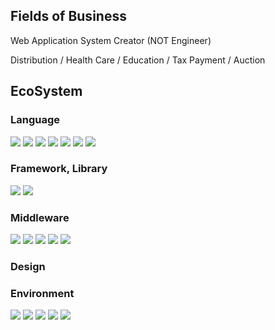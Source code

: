 ## Fields of Business

Web Application System Creator (NOT Engineer)

Distribution / Health Care / Education / Tax Payment / Auction

## EcoSystem

### Language

<p>
<img src="https://img.shields.io/badge/Javascript-276DC3.svg?logo=javascript&style=flat&logoColor=white">
<img src="https://img.shields.io/badge/-TypeScript-007ACC.svg?logo=typescript&style=flat&logoColor=white">
<img src="https://img.shields.io/badge/PHP-777BB4.svg?logo=php&style=flat&logoColor=white">
<img src="https://img.shields.io/badge/Ruby-CC342D.svg?logo=ruby&style=flat&logoColor=white">
<img src="https://img.shields.io/badge/-Java-3a75b0.svg?logo=openjdk&style=flat&logoColor=white">
<img src="https://img.shields.io/badge/-HTML5-333.svg?logo=html5&style=flat">
<img src="https://img.shields.io/badge/-CSS3-1572B6.svg?logo=css3&style=flat">
</p>

### Framework, Library

<p>
<img src="https://img.shields.io/badge/React-61DAFB.svg?logo=react&style=flat&logoColor=white">
<img src="https://img.shields.io/badge/-Rails-CC0000.svg?logo=rubyonrails&style=flat">
</p>

### Middleware

<p>
<img src="https://img.shields.io/badge/MySQL-4479A1.svg?logo=mysql&style=flat&logoColor=white">
<img src="https://img.shields.io/badge/-Oracle-f80000.svg?logo=oracle&style=flat">
<img src="https://img.shields.io/badge/-PostgreSQL-336791.svg?logo=postgresql&style=flat&logoColor=white">
<img src="https://img.shields.io/badge/-Apache-D22128.svg?logo=apache&style=flat">
<img src="https://img.shields.io/badge/-Nginx-bfcfcf.svg?logo=nginx&style=flat">
</p>

### Design


### Environment

<p>
<img src="https://img.shields.io/badge/-intellij%20IDEA-000.svg?logo=intellij-idea&style=flat">
<img src="https://img.shields.io/badge/-Amazon%20AWS-232F3E.svg?logo=amazon-aws&style=flat">
<img src="https://img.shields.io/badge/-Google%20Cloud-EEE.svg?logo=google-cloud&style=flat">
<img src="https://img.shields.io/badge/-GitHub-181717.svg?logo=github&style=flat">
<img src="https://img.shields.io/badge/-Docker-EEE.svg?logo=docker&style=flat">
</p>

<!--
**a-takahagi/a-takahagi** is a ✨ _special_ ✨ repository because its `README.md` (this file) appears on your GitHub profile.

Here are some ideas to get you started:

- 🔭 I’m currently working on ...
- 🌱 I’m currently learning ...
- 👯 I’m looking to collaborate on ...
- 🤔 I’m looking for help with ...
- 💬 Ask me about ...
- 📫 How to reach me: ...
- 😄 Pronouns: ...
- ⚡ Fun fact: ...
-->

